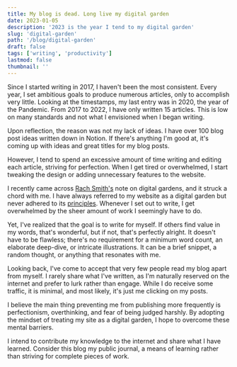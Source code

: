 ```yaml
---
title: My blog is dead. Long live my digital garden
date: 2023-01-05
description: '2023 is the year I tend to my digital garden'
slug: 'digital-garden'
path: '/blog/digital-garden'
draft: false
tags: ['writing', 'productivity']
lastmod: false
thumbnail: ''
---
```


Since I started writing in 2017, I haven't been the most consistent. Every year, I set ambitious goals to produce numerous articles, only to accomplish very little. Looking at the timestamps, my last entry was in 2020, the year of the Pandemic.
From 2017 to 2022, I have only written 15 articles. This is low on many standards and not what I envisioned when I began writing.

Upon reflection, the reason was not my lack of ideas. I have over 100 blog post ideas written down in Notion. If there's anything I'm good at, it's coming up with ideas and great titles for my blog posts.

However, I tend to spend an excessive amount of time writing and editing each article, striving for perfection. When I get tired or overwhelmed, I start tweaking the design or adding unnecessary features to the website.

I recently  came across [Rach Smith's](https://rachsmith.com/my-blog-is-dead/) note on digital gardens, and it struck a chord with me.
I have always referred to my website as a digital garden but never adhered to its [principles](https://joelhooks.com/digital-garden). Whenever I set out to write, I get overwhelmed by the sheer amount of work I seemingly have to do.

Yet, I've realized that the goal is to write for myself. If others find value in my words, that's wonderful, but if not, that's perfectly alright. It doesn't have to be flawless; there's no requirement for a minimum word count, an elaborate deep-dive, or intricate illustrations. It can be a brief snippet, a random thought, or anything that resonates with me.

Looking back, I've come to accept that very few people read my blog apart from myself. I rarely share what I've written, as I'm naturally reserved on the internet and prefer to lurk rather than engage. While I do receive some traffic, it is minimal, and most likely, it's just me clicking on my posts.

I believe the main thing preventing me from publishing more frequently is perfectionism, overthinking, and fear of being judged harshly. By adopting the mindset of treating my site as a digital garden, I hope to overcome these mental barriers.

I intend to contribute my knowledge to the internet and share what I have learned. Consider this blog my public journal, a means of learning rather than striving for complete pieces of work.
